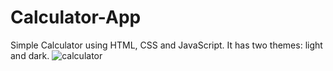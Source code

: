# Calculator-App
Simple Calculator using HTML, CSS and JavaScript. It has two themes: light and dark.
![calculator](https://github.com/user-attachments/assets/85a47e4d-4959-459e-96db-9a0aff10569f)
